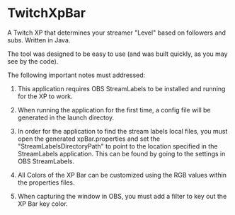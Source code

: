 # TwitchXpBar
A Twitch XP that determines your streamer "Level" based on followers and subs. Written in Java.

The tool was designed to be easy to use (and was built quickly, as you may see by the code).

The following important notes must addressed:

1. This application requires OBS StreamLabels to be installed and running for the XP to work.

2. When running the application for the first time, a config file will be generated in the launch directoy.

3. In order for the application to find the stream labels local files, you must open the generated xpBar.properties
and set the "StreamLabelsDirectoryPath" to point to the location specified in the StreamLabels application. This can be found by going to the settings in OBS StreamLabels.

4. All Colors of the XP Bar can be customized using the RGB values within the properties files.

5. When capturing the window in OBS, you must add a filter to key out the XP Bar key color.